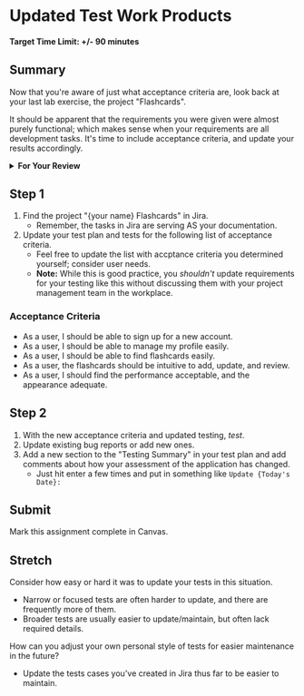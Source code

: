 # Updated Test Work Products

#### Target Time Limit: +/- 90 minutes

## Summary

Now that you're aware of just what acceptance criteria are, look back at your
last lab exercise, the project "Flashcards".

It should be apparent that the requirements you were given were almost purely
functional; which makes sense when your requirements are all development tasks.
It's time to include acceptance criteria, and update your results accordingly.

<details> <summary> <strong> For Your Review </strong> </summary>

If you're feeling uncertain on where to start in this project, look over the
following:

- Skills Practice:
  - [Communicate With Customers](./sp1.03.1.html)
  - [Update Tests fo Acceptance Criteria](./sp1.03.2.html)
  - [Sell a Solution](./sp1.03.3.html)

</details>

## Step 1

1. Find the project "{your name} Flashcards" in Jira.
   - Remember, the tasks in Jira are serving AS your documentation.
1. Update your test plan and tests for the following list of acceptance
   criteria.
   - Feel free to update the list with accptance criteria you determined
     yourself; consider user needs.
   - **Note:** While this is good practice, you _shouldn't_ update requirements
     for your testing like this without discussing them with your project
     management team in the workplace.

### Acceptance Criteria

- As a user, I should be able to sign up for a new account.
- As a user, I should be able to manage my profile easily.
- As a user, I should be able to find flashcards easily.
- As a user, the flashcards should be intuitive to add, update, and review.
- As a user, I should find the performance acceptable, and the appearance
  adequate.

## Step 2

1. With the new acceptance criteria and updated testing, _test_.
1. Update existing bug reports or add new ones.
1. Add a new section to the "Testing Summary" in your test plan and add comments
   about how your assessment of the application has changed.
   - Just hit enter a few times and put in something like
     `Update {Today's Date}:`

## Submit

Mark this assignment complete in Canvas.

## Stretch

Consider how easy or hard it was to update your tests in this situation.

- Narrow or focused tests are often harder to update, and there are frequently
  more of them.
- Broader tests are usually easier to update/maintain, but often lack required
  details.

How can you adjust your own personal style of tests for easier maintenance in
the future?

- Update the tests cases you've created in Jira thus far to be easier to
  maintain.
